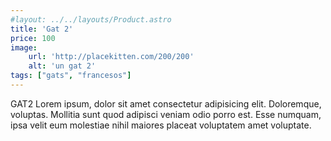 ```yaml
---
#layout: ../../layouts/Product.astro
title: 'Gat 2'
price: 100
image:
    url: 'http://placekitten.com/200/200'
    alt: 'un gat 2'
tags: ["gats", "francesos"]
---
```



GAT2
  Lorem ipsum, dolor sit amet consectetur adipisicing elit. Doloremque, voluptas. Mollitia sunt quod adipisci veniam odio porro est. Esse numquam, ipsa velit eum molestiae nihil maiores placeat voluptatem amet voluptate.